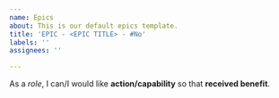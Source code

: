 ```yaml
---
name: Epics
about: This is our default epics template.
title: 'EPIC - <EPIC TITLE> - #No'
labels: ''
assignees: ''

---
```


As a *role*, I can/I would like **action/capability** so that **received benefit**.
